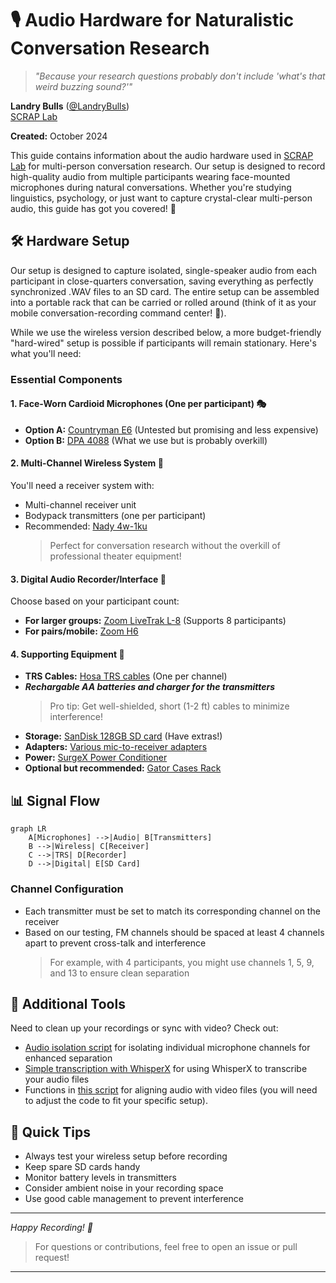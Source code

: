 # 🎙️ Audio Hardware for Naturalistic Conversation Research 

> *"Because your research questions probably don't include 'what's that weird buzzing sound?'"*

**Landry Bulls** ([@LandryBulls](https://github.com/LandryBulls))  
[SCRAP Lab](http://scraplab.org/)  

**Created:** October 2024

This guide contains information about the audio hardware used in [SCRAP Lab](http://scraplab.org/) for multi-person conversation research. Our setup is designed to record high-quality audio from multiple participants wearing face-mounted microphones during natural conversations. Whether you're studying linguistics, psychology, or just want to capture crystal-clear multi-person audio, this guide has got you covered! 🎯

## 🛠️ Hardware Setup

Our setup is designed to capture isolated, single-speaker audio from each participant in close-quarters conversation, saving everything as perfectly synchronized .WAV files to an SD card. The entire setup can be assembled into a portable rack that can be carried or rolled around (think of it as your mobile conversation-recording command center! 🚀).

While we use the wireless version described below, a more budget-friendly "hard-wired" setup is possible if participants will remain stationary. Here's what you'll need:

### Essential Components

#### 1. Face-Worn Cardioid Microphones (One per participant) 🎭
- **Option A:** [Countryman E6](https://www.sweetwater.com/store/detail/E6DW5L2SR--countryman-e6-directional-earset-for-sennheiser-speaking-beige-2mm) (Untested but promising and less expensive)
- **Option B:** [DPA 4088](https://www.bhphotovideo.com/c/search?Ntt=Dpa%204088) (What we use but is probably overkill)

#### 2. Multi-Channel Wireless System 📡
You'll need a receiver system with:
- Multi-channel receiver unit
- Bodypack transmitters (one per participant)
- Recommended: [Nady 4w-1ku](https://www.bhphotovideo.com/c/product/1150753-REG/nady_4w_1ku_hm_10_black_4w_1ku_quad_uhf_wireless.html) 
  > Perfect for conversation research without the overkill of professional theater equipment!

#### 3. Digital Audio Recorder/Interface 💾
Choose based on your participant count:
- **For larger groups:** [Zoom LiveTrak L-8](https://www.bhphotovideo.com/c/product/1503664-REG/zoom_l_8_livetrak_l_8_8_channel_digital.html) (Supports 8 participants)
- **For pairs/mobile:** [Zoom H6](https://www.bhphotovideo.com/c/product/1805576-REG/zoom_h6essential_32_bit_float.html)

#### 4. Supporting Equipment 🔌
- **TRS Cables:** [Hosa TRS cables](https://www.bhphotovideo.com/c/product/828467-REG/Hosa_Technology_HSS_001_5_HSS_001_5_Balanced_1_4_TRS.html) (One per channel)
- ***Rechargable AA batteries and charger for the transmitters***
  > Pro tip: Get well-shielded, short (1-2 ft) cables to minimize interference!
- **Storage:** [SanDisk 128GB SD card](https://www.bhphotovideo.com/c/product/1692696-REG/sandisk_sdsdxxd_128g_ancin_128gb_extreme_pro_uhs_i.html) (Have extras!)
- **Adapters:** [Various mic-to-receiver adapters](https://www.bhphotovideo.com/c/product/828468-REG/Hosa_Technology_GMP_467_3_5mm_TRS_to_1_4.html)
- **Power:** [SurgeX Power Conditioner](https://www.sweetwater.com/store/detail/SXDS208--surgex-sx-ds-208-defender-series-8-outlet-power-conditioner)
- **Optional but recommended:** [Gator Cases Rack](https://www.bhphotovideo.com/c/product/1027581-REG/gator_cases_gr_4s_4_space_shallow_rack.html)

## 📊 Signal Flow

```mermaid
graph LR
    A[Microphones] -->|Audio| B[Transmitters]
    B -->|Wireless| C[Receiver]
    C -->|TRS| D[Recorder]
    D -->|Digital| E[SD Card]
```

### Channel Configuration
- Each transmitter must be set to match its corresponding channel on the receiver
- Based on our testing, FM channels should be spaced at least 4 channels apart to prevent cross-talk and interference
  > For example, with 4 participants, you might use channels 1, 5, 9, and 13 to ensure clean separation

## 🔧 Additional Tools
Need to clean up your recordings or sync with video? Check out:
- [Audio isolation script](https://github.com/LandryBulls/voicolate/blob/main/voicolate/isolate.py) for isolating individual microphone channels for enhanced separation
- [Simple transcription with WhisperX](https://github.com/LandryBulls/voicolate/blob/main/voicolate/transcribe.py) for using WhisperX to transcribe your audio files
- Functions in [this script](https://github.com/LandryBulls/multidata/blob/main/alignment/align.py) for aligning audio with video files (you will need to adjust the code to fit your specific setup). 

## 📝 Quick Tips
- Always test your wireless setup before recording
- Keep spare SD cards handy
- Monitor battery levels in transmitters
- Consider ambient noise in your recording space
- Use good cable management to prevent interference 

---
*Happy Recording! 🎉*

> For questions or contributions, feel free to open an issue or pull request!

---
